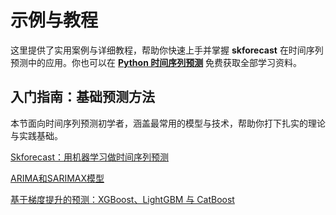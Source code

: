 <script src="https://kit.fontawesome.com/d20edc211b.js" crossorigin="anonymous"></script>

# 示例与教程

这里提供了实用案例与详细教程，帮助你快速上手并掌握 **skforecast** 在时间序列预测中的应用。你也可以在 [**Python 时间序列预测**](https://cienciadedatos.net/forecasting-python) 免费获取全部学习资料。

## 入门指南：基础预测方法

本节面向时间序列预测初学者，涵盖最常用的模型与技术，帮助你打下扎实的理论与实践基础。  

<i class="fa-duotone fa-chart-line fa" style="font-size: 25px; color: #1DA1F2;"></i> [Skforecast：用机器学习做时间序列预测](https://cienciadedatos.net/documentos/py27-time-series-forecasting-python-scikitlearn-cn.html) 

<i class="fa-solid fa-arrow-trend-up" style="font-size: 25px; color: #E60023;"></i> [ARIMA和SARIMAX模型](https://www.cienciadedatos.net/documentos/py51-arima-sarimax-models-python-cn.html)

<i class="fa-solid fa-sitemap fa" style="font-size: 25px; color: #00cc99;"></i> [基于梯度提升的预测：XGBoost、LightGBM 与 CatBoost](https://www.cienciadedatos.net/documentos/py39-forecasting-time-series-with-skforecast-xgboost-lightgbm-catboost-cn.html)